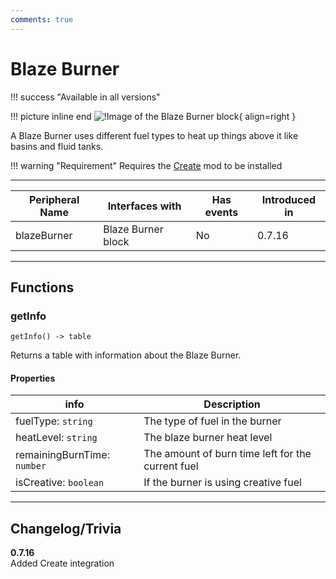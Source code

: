 ```yaml
---
comments: true
---
```


# Blaze Burner

!!! success "Available in all versions"

!!! picture inline end
    ![!Image of the Blaze Burner block](../img/previews/blaze_burner.png){ align=right }

A Blaze Burner uses different fuel types to heat up things above it like basins and fluid tanks.

!!! warning "Requirement"
    Requires the [Create](https://www.curseforge.com/minecraft/mc-mods/create) mod to be installed

<p class="picture-spacing" style="--ps:1.9rem;"></p>

---

<div class="center-table" markdown>

| Peripheral Name | Interfaces with    | Has events | Introduced in |
| --------------- | ------------------ | ---------- | ------------- |
| blazeBurner     | Blaze Burner block | No         | 0.7.16        |

</div>

---

## Functions

### getInfo
```
getInfo() -> table
```
Returns a table with information about the Blaze Burner.

#### Properties

| info                        | Description                                       |
| --------------------------- | ------------------------------------------------- |
| fuelType: `string`          | The type of fuel in the burner                    |
| heatLevel: `string`         | The blaze burner heat level                       |
| remainingBurnTime: `number` | The amount of burn time left for the current fuel |
| isCreative: `boolean`       | If the burner is using creative fuel              |

---

## Changelog/Trivia

**0.7.16**  
Added Create integration
